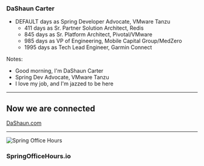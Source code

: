 ### DaShaun Carter

- <span id="the-number-of-days">DEFAULT</span> days as Spring Developer Advocate, VMware Tanzu
    - 411 days as Sr. Partner Solution Architect, Redis <!-- .element: class="fragment" -->
    - 845 days as Sr. Platform Architect, Pivotal/VMware <!-- .element: class="fragment" -->
    - 985 days as VP of Engineering, Mobile Capital Group/MedZero <!-- .element: class="fragment" -->
    - 1995 days as Tech Lead Engineer, Garmin Connect <!-- .element: class="fragment" -->

Notes:
- Good morning, I'm DaShaun Carter
- Spring Dev Advocate, VMware Tanzu
- I love my job, and I'm jazzed to be here

---

## Now we are connected

[DaShaun.com](https://dashaun.com)

---

![Spring Office Hours](images/spring-office-hours-blank.png)

### SpringOfficeHours.io